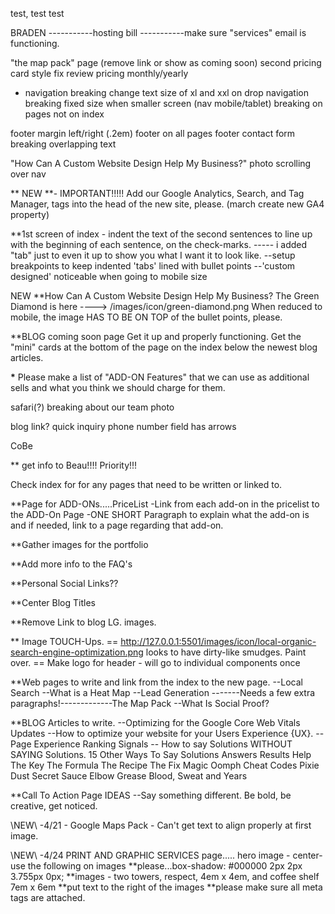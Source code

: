 test, test test

BRADEN
-----------hosting bill
-----------make sure "services" email is functioning.

"the map pack" page (remove link or show as coming soon)
second pricing card style fix
review pricing monthly/yearly

- navigation breaking
  change text size of xl and xxl on drop navigation
  breaking fixed size when smaller screen (nav mobile/tablet)
  breaking on pages not on index

footer margin left/right (.2em)
footer on all pages
footer contact form breaking overlapping text

"How Can A Custom Website Design Help My Business?" photo scrolling over nav

\*\* NEW \*\*- IMPORTANT!!!!!
Add our Google Analytics, Search, and Tag Manager, tags into the head of the new site, please. (march create new GA4 property)

\*\*1st screen of index - indent the text of the second sentences to line up with the
beginning of each sentence, on the check-marks. ----- i added "tab" just to even it up to show you what I want it to look like.
--setup breakpoints to keep indented 'tabs' lined with bullet points
--'custom designed' noticeable when going to mobile size

NEW \*\*How Can A Custom Website Design Help My Business?
The Green Diamond is here ----> /images/icon/green-diamond.png
When reduced to mobile, the image HAS TO BE ON TOP of the bullet points, please.

\*\*BLOG
coming soon page
Get it up and properly functioning.
Get the "mini" cards at the bottom of the page on the index below the newest blog articles.

**\*** Please make a list of "ADD-ON Features" that we can use as additional sells and what you think we should charge for them.

safari(?) breaking about our team photo

blog link?
quick inquiry phone number field has arrows

CoBe

\*\* get info to Beau!!!! Priority!!!

Check index for <!---insertLink--> for any pages that need to be written or linked to.

\*\*Page for ADD-ONs.....PriceList
-Link from each add-on in the pricelist to the ADD-On Page
-ONE SHORT Paragraph to explain what the add-on is and if needed, link to a page regarding that add-on.

\*\*Gather images for the portfolio

\*\*Add more info to the FAQ's

\*\*Personal Social Links??

\*\*Center Blog Titles

\*\*Remove Link to blog LG. images.

\*\* Image TOUCH-Ups.
== http://127.0.0.1:5501/images/icon/local-organic-search-engine-optimization.png
looks to have dirty-like smudges. Paint over.
== Make logo for header - will go to individual components once

\*\*Web pages to write and link from the index to the new page.
--Local Search
--What is a Heat Map
--Lead Generation
-------Needs a few extra paragraphs!-------------The Map Pack
--What Is Social Proof?

\*\*BLOG Articles to write.
--Optimizing for the Google Core Web Vitals Updates
--How to optimize your website for your Users Experience {UX}.
--Page Experience Ranking Signals
-- How to say Solutions WITHOUT SAYING Solutions.
15 Other Ways To Say Solutions
Answers
Results
Help
The Key
The Formula
The Recipe
The Fix
Magic
Oomph
Cheat Codes
Pixie Dust
Secret Sauce
Elbow Grease
Blood, Sweat and Years

\*\*Call To Action Page IDEAS
--Say something different. Be bold, be creative, get noticed.

\\NEW\\ -4/21 - Google Maps Pack - Can't get text to align properly at first image.

\\NEW\\ -4/24
PRINT AND GRAPHIC SERVICES page..... hero image - center- use the following on images **please...box-shadow: #000000 2px 2px 3.755px 0px;
**images - two towers, respect, 4em x 4em, and coffee shelf 7em x 6em
**put text to the right of the images
**please make sure all meta tags are attached.
